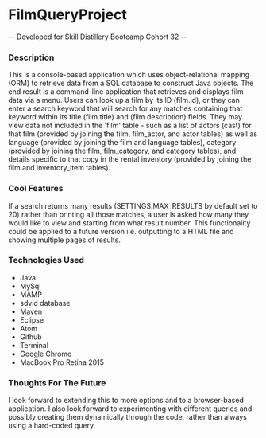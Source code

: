 # FilmQueryProject

  -- Developed for Skill Distillery Bootcamp Cohort 32 --

### Description

  This is a console-based application which uses object-relational mapping (ORM) to retrieve data from a SQL database to construct Java objects.  The end result is a command-line application that retrieves and displays film data via a menu.  Users can look up a film by its ID (film.id), or they can enter a search keyword that will search for any matches containing that keyword within its title (film.title) and (film.description) fields.  They may view data not included in the 'film' table - such as a list of actors (cast) for that film (provided by joining the film, film_actor, and actor tables) as well as language (provided by joining the film and language tables), category (provided by joining the film, film_category, and category tables), and details specific to that copy in the rental inventory (provided by joining the film and inventory_item tables).
### Cool Features

  If a search returns many results (SETTINGS.MAX_RESULTS by default set to 20) rather than printing all those matches, a user is asked how many they would like to view and starting from what result number.  This functionality could be applied to a future version i.e. outputting to a HTML file and showing multiple pages of results.

### Technologies Used

- Java
- MySql
- MAMP
- sdvid database
- Maven
- Eclipse
- Atom
- Github
- Terminal
- Google Chrome
- MacBook Pro Retina 2015

### Thoughts For The Future

  I look forward to extending this to more options and to a browser-based application.  I also look forward to experimenting with different queries and possibly creating them dynamically through the code, rather than always using a hard-coded query.
